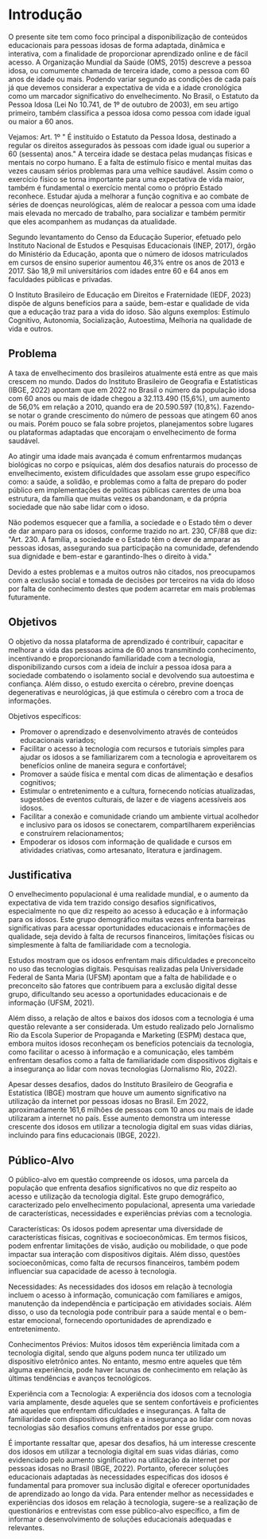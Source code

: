 # Introdução

O presente site tem como foco principal a disponibilização de conteúdos educacionais para pessoas idosas de forma adaptada, dinâmica e interativa, com a finalidade de proporcionar aprendizado online e de fácil acesso.
A Organização Mundial da Saúde (OMS, 2015) descreve a pessoa idosa, ou comumente chamada de terceira idade, como a pessoa com 60 anos de idade ou mais. Podendo variar segundo as condições de cada país já que devemos considerar a expectativa de vida e a idade cronológica como um marcador significativo do envelhecimento. No Brasil, o Estatuto da Pessoa Idosa (Lei No 10.741, de 1º de outubro de 2003), em seu artigo primeiro, também classifica a pessoa idosa como pessoa com idade igual ou maior a 60 anos. 

Vejamos:
Art. 1º " É instituído o Estatuto da Pessoa Idosa, destinado a regular os direitos assegurados às pessoas com idade igual ou superior a 60 (sessenta) anos."
A terceira idade se destaca pelas mudanças físicas e mentais no corpo humano. E a falta de estímulo físico e mental muitas das vezes causam sérios problemas para uma velhice saudável. Assim como o exercício físico se torna importante para uma expectativa de vida maior, também é fundamental o exercício mental como o próprio Estado reconhece. Estudar ajuda a melhorar a função cognitiva e ao combate de séries de doenças neurológicas, além de realocar a pessoa com uma idade mais elevada no mercado de trabalho, para socializar e também permitir que eles acompanhem as mudanças da atualidade.

Segundo levantamento do Censo da Educação Superior, efetuado pelo Instituto Nacional de Estudos e Pesquisas Educacionais (INEP, 2017), órgão do Ministério da Educação, aponta que o número de idosos matriculados em cursos de ensino superior aumentou 46,3% entre os anos de 2013 e 2017. São 18,9 mil universitários com idades entre 60 e 64 anos em faculdades públicas e privadas.

O Instituto Brasileiro de Educação em Direitos e Fraternidade (IEDF, 2023) dispõe de alguns benefícios para a saúde, bem-estar e qualidade de vida que a educação traz para a vida do idoso. São alguns exemplos: Estímulo Cognitivo, Autonomia, Socialização, Autoestima, Melhoria na qualidade de vida e outros.

## Problema
A taxa de envelhecimento dos brasileiros atualmente está entre as que mais crescem no mundo. Dados do Instituto Brasileiro de Geografia e Estatísticas (IBGE, 2022) apontam que em 2022 no Brasil o número da população idosa com 60 anos ou mais de idade chegou a 32.113.490 (15,6%), um aumento de 56,0% em relação a 2010, quando era de 20.590.597 (10,8%). Fazendo-se notar o grande crescimento do número de pessoas que atingem 60 anos ou mais. Porém pouco se fala sobre projetos, planejamentos sobre lugares ou plataformas adaptadas que encorajam o envelhecimento de forma saudável.

Ao atingir uma idade mais avançada é comum enfrentarmos mudanças biológicas no corpo e psíquicas, além dos desafios naturais do processo de envelhecimento, existem dificuldades que assolam esse grupo específico como: a saúde, a solidão, e problemas como a falta de preparo do poder público em implementações de políticas públicas carentes de uma boa estrutura, da família que muitas vezes os abandonam, e da própria sociedade que não sabe lidar com o idoso.

Não podemos esquecer que a família, a sociedade e o Estado têm o dever de dar amparo para os idosos, conforme trazido no art. 230, CF/88 que diz:
"Art. 230. A família, a sociedade e o Estado têm o dever de amparar as pessoas idosas, assegurando sua participação na comunidade, defendendo sua dignidade e bem-estar e garantindo-lhes o direito à vida."

Devido a estes problemas e a muitos outros não citados, nos preocupamos com a exclusão social e tomada de decisões por terceiros na vida do idoso por falta de conhecimento destes que podem acarretar em mais problemas futuramente.

## Objetivos

O objetivo da nossa plataforma de aprendizado é contribuir, capacitar e melhorar a vida das pessoas acima de 60 anos transmitindo conhecimento, incentivando e proporcionando familiaridade com a tecnologia, disponibilizando cursos com a ideia de incluir a pessoa idosa para a sociedade combatendo o isolamento social e devolvendo sua autoestima e confiança. Além disso, o estudo exercita o cérebro, previne doenças degenerativas e neurológicas, já que estimula o cérebro com a troca de informações.

Objetivos específicos:
- Promover o aprendizado e desenvolvimento através de conteúdos educacionais variados;
- Facilitar o acesso à tecnologia com recursos e tutoriais simples para ajudar os idosos a se familiarizarem com a tecnologia e aproveitarem os benefícios online de maneira segura e confortável;
- Promover a saúde física e mental com dicas de alimentação e desafios cognitivos;
- Estimular o entretenimento e a cultura, fornecendo notícias atualizadas, sugestões de eventos culturais, de lazer e de viagens acessíveis aos idosos.
- Facilitar a conexão e comunidade criando um ambiente virtual acolhedor e inclusivo para os idosos se conectarem, compartilharem experiências e construírem relacionamentos;
- Empoderar os idosos com informação de qualidade e cursos em atividades criativas, como artesanato, literatura e jardinagem.

## Justificativa

O envelhecimento populacional é uma realidade mundial, e o aumento da expectativa de vida tem trazido consigo desafios significativos, especialmente no que diz respeito ao acesso à educação e à informação para os idosos. Este grupo demográfico muitas vezes enfrenta barreiras significativas para acessar oportunidades educacionais e informações de qualidade, seja devido à falta de recursos financeiros, limitações físicas ou simplesmente à falta de familiaridade com a tecnologia.

Estudos mostram que os idosos enfrentam mais dificuldades e preconceito no uso das tecnologias digitais. Pesquisas realizadas pela Universidade Federal de Santa Maria (UFSM) apontam que a falta de habilidade e o preconceito são fatores que contribuem para a exclusão digital desse grupo, dificultando seu acesso a oportunidades educacionais e de informação (UFSM, 2021).

Além disso, a relação de altos e baixos dos idosos com a tecnologia é uma questão relevante a ser considerada. Um estudo realizado pelo Jornalismo Rio da Escola Superior de Propaganda e Marketing (ESPM) destaca que, embora muitos idosos reconheçam os benefícios potenciais da tecnologia, como facilitar o acesso à informação e a comunicação, eles também enfrentam desafios como a falta de familiaridade com dispositivos digitais e a insegurança ao lidar com novas tecnologias (Jornalismo Rio, 2022).

Apesar desses desafios, dados do Instituto Brasileiro de Geografia e Estatística (IBGE) mostram que houve um aumento significativo na utilização da internet por pessoas idosas no Brasil. Em 2022, aproximadamente 161,6 milhões de pessoas com 10 anos ou mais de idade utilizaram a internet no país. Esse aumento demonstra um interesse crescente dos idosos em utilizar a tecnologia digital em suas vidas diárias, incluindo para fins educacionais (IBGE, 2022).

## Público-Alvo

O público-alvo em questão compreende os idosos, uma parcela da população que enfrenta desafios significativos no que diz respeito ao acesso e utilização da tecnologia digital. Este grupo demográfico, caracterizado pelo envelhecimento populacional, apresenta uma variedade de características, necessidades e experiências prévias com a tecnologia.

Características: Os idosos podem apresentar uma diversidade de características físicas, cognitivas e socioeconômicas. Em termos físicos, podem enfrentar limitações de visão, audição ou mobilidade, o que pode impactar sua interação com dispositivos digitais. Além disso, questões socioeconômicas, como falta de recursos financeiros, também podem influenciar sua capacidade de acesso à tecnologia.

Necessidades: As necessidades dos idosos em relação à tecnologia incluem o acesso à informação, comunicação com familiares e amigos, manutenção da independência e participação em atividades sociais. Além disso, o uso da tecnologia pode contribuir para a saúde mental e o bem-estar emocional, fornecendo oportunidades de aprendizado e entretenimento.

Conhecimentos Prévios: Muitos idosos têm experiência limitada com a tecnologia digital, sendo que alguns podem nunca ter utilizado um dispositivo eletrônico antes. No entanto, mesmo entre aqueles que têm alguma experiência, pode haver lacunas de conhecimento em relação às últimas tendências e avanços tecnológicos.

Experiência com a Tecnologia: A experiência dos idosos com a tecnologia varia amplamente, desde aqueles que se sentem confortáveis e proficientes até aqueles que enfrentam dificuldades e inseguranças. A falta de familiaridade com dispositivos digitais e a insegurança ao lidar com novas tecnologias são desafios comuns enfrentados por esse grupo.

É importante ressaltar que, apesar dos desafios, há um interesse crescente dos idosos em utilizar a tecnologia digital em suas vidas diárias, como evidenciado pelo aumento significativo na utilização da internet por pessoas idosas no Brasil (IBGE, 2022). Portanto, oferecer soluções educacionais adaptadas às necessidades específicas dos idosos é fundamental para promover sua inclusão digital e oferecer oportunidades de aprendizado ao longo da vida.
Para entender melhor as necessidades e experiências dos idosos em relação à tecnologia, sugere-se a realização de questionários e entrevistas com esse público-alvo específico, a fim de informar o desenvolvimento de soluções educacionais adequadas e relevantes.

